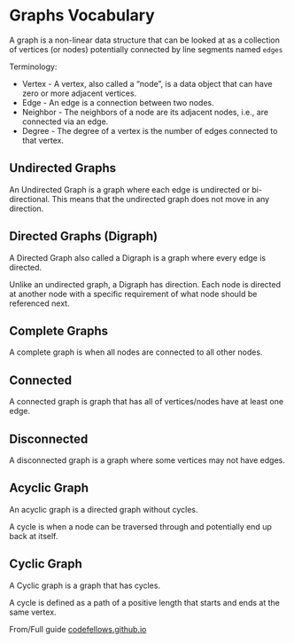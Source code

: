 # Graphs Vocabulary

A graph is a non-linear data structure that can be looked at as a collection of vertices (or nodes) potentially connected by line segments named `edges`

Terminology:  

- Vertex - A vertex, also called a “node”, is a data object that can have zero or more adjacent vertices.
- Edge - An edge is a connection between two nodes.
- Neighbor - The neighbors of a node are its adjacent nodes, i.e., are connected via an edge.
- Degree - The degree of a vertex is the number of edges connected to that vertex.

## Undirected Graphs

An Undirected Graph is a graph where each edge is undirected or bi-directional. This means that the undirected graph does not move in any direction.

## Directed Graphs (Digraph)

A Directed Graph also called a Digraph is a graph where every edge is directed.

Unlike an undirected graph, a Digraph has direction. Each node is directed at another node with a specific requirement of what node should be referenced next.

## Complete Graphs

A complete graph is when all nodes are connected to all other nodes.

## Connected

A connected graph is graph that has all of vertices/nodes have at least one edge.

## Disconnected

A disconnected graph is a graph where some vertices may not have edges.

## Acyclic Graph

An acyclic graph is a directed graph without cycles.

A cycle is when a node can be traversed through and potentially end up back at itself.

## Cyclic Graph

A Cyclic graph is a graph that has cycles.

A cycle is defined as a path of a positive length that starts and ends at the same vertex.

From/Full guide [codefellows.github.io](https://codefellows.github.io/common_curriculum/data_structures_and_algorithms/Code_401/class-35/resources/graphs.html)